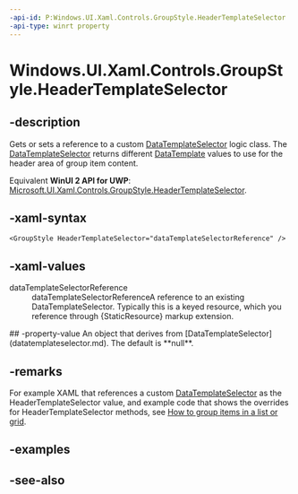 ```yaml
---
-api-id: P:Windows.UI.Xaml.Controls.GroupStyle.HeaderTemplateSelector
-api-type: winrt property
---
```


<!-- Property syntax
public Windows.UI.Xaml.Controls.DataTemplateSelector HeaderTemplateSelector { get;  set; }
-->

# Windows.UI.Xaml.Controls.GroupStyle.HeaderTemplateSelector

## -description
Gets or sets a reference to a custom [DataTemplateSelector](datatemplateselector.md) logic class. The [DataTemplateSelector](datatemplateselector.md) returns different [DataTemplate](../windows.ui.xaml/datatemplate.md) values to use for the header area of group item content.

Equivalent **WinUI 2 API for UWP**: [Microsoft.UI.Xaml.Controls.GroupStyle.HeaderTemplateSelector](/windows/winui/api/microsoft.ui.xaml.controls.groupstyle.headertemplateselector).

## -xaml-syntax
```xaml
<GroupStyle HeaderTemplateSelector="dataTemplateSelectorReference" />
```


## -xaml-values
<dl><dt>dataTemplateSelectorReference</dt><dd>dataTemplateSelectorReferenceA reference to an existing DataTemplateSelector. Typically this is a keyed resource, which you reference through {StaticResource} markup extension.</dd>
</dl>
## -property-value
An object that derives from [DataTemplateSelector](datatemplateselector.md). The default is **null**.

## -remarks
For example XAML that references a custom [DataTemplateSelector](datatemplateselector.md) as the HeaderTemplateSelector value, and example code that shows the overrides for HeaderTemplateSelector methods, see [How to group items in a list or grid](/previous-versions/windows/apps/hh780627(v=win.10)).

## -examples

## -see-also
